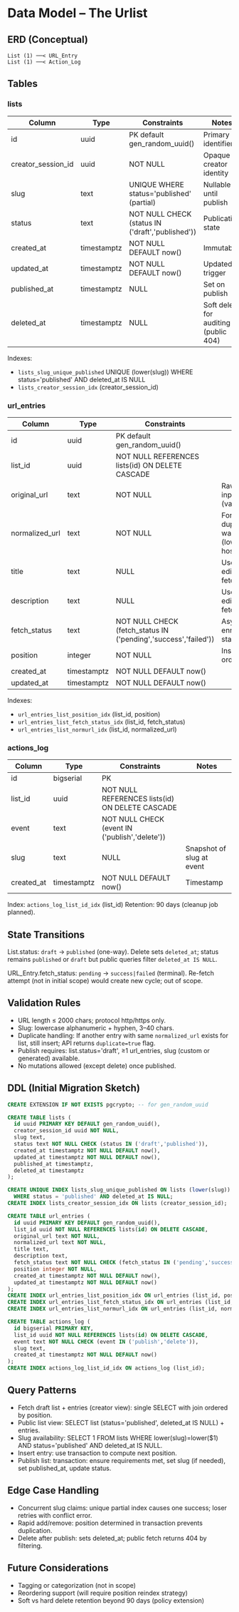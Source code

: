 # Data Model – The Urlist

## ERD (Conceptual)
```
List (1) ──< URL_Entry
List (1) ──< Action_Log
```

## Tables
### lists
| Column | Type | Constraints | Notes |
|--------|------|-------------|-------|
| id | uuid | PK default gen_random_uuid() | Primary identifier |
| creator_session_id | uuid | NOT NULL | Opaque creator identity |
| slug | text | UNIQUE WHERE status='published' (partial) | Nullable until publish |
| status | text | NOT NULL CHECK (status IN ('draft','published')) | Publication state |
| created_at | timestamptz | NOT NULL DEFAULT now() | Immutable |
| updated_at | timestamptz | NOT NULL DEFAULT now() | Updated trigger |
| published_at | timestamptz | NULL | Set on publish |
| deleted_at | timestamptz | NULL | Soft delete for auditing (public 404) |

Indexes:
- `lists_slug_unique_published` UNIQUE (lower(slug)) WHERE status='published' AND deleted_at IS NULL
- `lists_creator_session_idx` (creator_session_id)

### url_entries
| Column | Type | Constraints | Notes |
|--------|------|-------------|-------|
| id | uuid | PK default gen_random_uuid() | |
| list_id | uuid | NOT NULL REFERENCES lists(id) ON DELETE CASCADE | |
| original_url | text | NOT NULL | Raw user input (validated) |
| normalized_url | text | NOT NULL | For duplicate warning (lowercased host etc.) |
| title | text | NULL | User editable / fetched |
| description | text | NULL | User editable / fetched |
| fetch_status | text | NOT NULL CHECK (fetch_status IN ('pending','success','failed')) | Async enrichment state |
| position | integer | NOT NULL | Insertion order |
| created_at | timestamptz | NOT NULL DEFAULT now() | |
| updated_at | timestamptz | NOT NULL DEFAULT now() | |

Indexes:
- `url_entries_list_position_idx` (list_id, position)
- `url_entries_list_fetch_status_idx` (list_id, fetch_status)
- `url_entries_list_normurl_idx` (list_id, normalized_url)

### actions_log
| Column | Type | Constraints | Notes |
|--------|------|-------------|-------|
| id | bigserial | PK | |
| list_id | uuid | NOT NULL REFERENCES lists(id) ON DELETE CASCADE | |
| event | text | NOT NULL CHECK (event IN ('publish','delete')) | |
| slug | text | NULL | Snapshot of slug at event |
| created_at | timestamptz | NOT NULL DEFAULT now() | Timestamp |

Index: `actions_log_list_id_idx` (list_id)
Retention: 90 days (cleanup job planned).

## State Transitions
List.status: `draft` → `published` (one-way). Delete sets `deleted_at`; status remains `published` or `draft` but public queries filter `deleted_at IS NULL`.

URL_Entry.fetch_status: `pending` → `success|failed` (terminal). Re-fetch attempt (not in initial scope) would create new cycle; out of scope.

## Validation Rules
- URL length ≤ 2000 chars; protocol http/https only.
- Slug: lowercase alphanumeric + hyphen, 3–40 chars.
- Duplicate handling: If another entry with same `normalized_url` exists for list, still insert; API returns `duplicate=true` flag.
- Publish requires: list.status='draft', ≥1 url_entries, slug (custom or generated) available.
- No mutations allowed (except delete) once published.

## DDL (Initial Migration Sketch)
```sql
CREATE EXTENSION IF NOT EXISTS pgcrypto; -- for gen_random_uuid

CREATE TABLE lists (
  id uuid PRIMARY KEY DEFAULT gen_random_uuid(),
  creator_session_id uuid NOT NULL,
  slug text,
  status text NOT NULL CHECK (status IN ('draft','published')),
  created_at timestamptz NOT NULL DEFAULT now(),
  updated_at timestamptz NOT NULL DEFAULT now(),
  published_at timestamptz,
  deleted_at timestamptz
);

CREATE UNIQUE INDEX lists_slug_unique_published ON lists (lower(slug))
  WHERE status = 'published' AND deleted_at IS NULL;
CREATE INDEX lists_creator_session_idx ON lists (creator_session_id);

CREATE TABLE url_entries (
  id uuid PRIMARY KEY DEFAULT gen_random_uuid(),
  list_id uuid NOT NULL REFERENCES lists(id) ON DELETE CASCADE,
  original_url text NOT NULL,
  normalized_url text NOT NULL,
  title text,
  description text,
  fetch_status text NOT NULL CHECK (fetch_status IN ('pending','success','failed')),
  position integer NOT NULL,
  created_at timestamptz NOT NULL DEFAULT now(),
  updated_at timestamptz NOT NULL DEFAULT now()
);
CREATE INDEX url_entries_list_position_idx ON url_entries (list_id, position);
CREATE INDEX url_entries_list_fetch_status_idx ON url_entries (list_id, fetch_status);
CREATE INDEX url_entries_list_normurl_idx ON url_entries (list_id, normalized_url);

CREATE TABLE actions_log (
  id bigserial PRIMARY KEY,
  list_id uuid NOT NULL REFERENCES lists(id) ON DELETE CASCADE,
  event text NOT NULL CHECK (event IN ('publish','delete')),
  slug text,
  created_at timestamptz NOT NULL DEFAULT now()
);
CREATE INDEX actions_log_list_id_idx ON actions_log (list_id);
```

## Query Patterns
- Fetch draft list + entries (creator view): single SELECT with join ordered by position.
- Public list view: SELECT list (status='published', deleted_at IS NULL) + entries.
- Slug availability: SELECT 1 FROM lists WHERE lower(slug)=lower($1) AND status='published' AND deleted_at IS NULL.
- Insert entry: use transaction to compute next position.
- Publish list: transaction: ensure requirements met, set slug (if needed), set published_at, update status.

## Edge Case Handling
- Concurrent slug claims: unique partial index causes one success; loser retries with conflict error.
- Rapid add/remove: position determined in transaction prevents duplication.
- Delete after publish: sets deleted_at; public fetch returns 404 by filtering.

## Future Considerations
- Tagging or categorization (not in scope)
- Reordering support (will require position reindex strategy)
- Soft vs hard delete retention beyond 90 days (policy extension)
